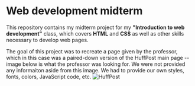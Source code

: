 # Web development midterm
This repository contains my midterm project for my **"Introduction to web development"** class, which covers **HTML** and **CSS** as well as other skills necessary to develop web pages.

The goal of this project was to recreate a page given by the professor, which in this case was a paired-down version of the HuffPost main page --image below is what the professor was looking for. We were not provided any informaiton aside from this image. We had to provide our own styles, fonts, colors, JavaScript code, etc.
![HuffPost](https://github.com/XBShu/HTML-midterm/blob/master/images/HuffPo.jpg)
